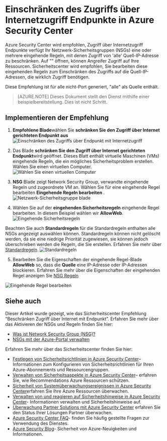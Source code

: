 <properties
   pageTitle="Einschränken des Zugriffs über Internetzugriff Endpunkte in Azure Security Center | Microsoft Azure"
   description="Dieses Dokument veranschaulicht die Empfehlung Azure Security Center **schränken Sie den Zugriff über Internet gerichteten Endpunkt**implementiert."
   services="security-center"
   documentationCenter="na"
   authors="TerryLanfear"
   manager="MBaldwin"
   editor=""/>

<tags
   ms.service="security-center"
   ms.devlang="na"
   ms.topic="article"
   ms.tgt_pltfrm="na"
   ms.workload="na"
   ms.date="10/26/2016"
   ms.author="terrylan"/>

# <a name="restrict-access-through-internet-facing-endpoints-in-azure-security-center"></a>Einschränken des Zugriffs über Internetzugriff Endpunkte in Azure Security Center

Azure Security Center wird empfohlen, Zugriff über Internetzugriff Endpunkte verfügt Ihr Netzwerk-Sicherheitsgruppen (NSGs) eine oder mehrere eingehende Regeln, mit denen Zugriff von 'alle' Quell-IP-Adresse zu beschränken. Auf "" öffnen, können Angreifer Zugriff auf Ihre Ressourcen. Sicherheitscenter wird empfohlen, Sie bearbeiten diese eingehenden Regeln zum Einschränken des Zugriffs auf die Quell-IP-Adressen, die wirklich Zugriff benötigen.

Diese Empfehlung ist für alle nicht-Port generiert, "alle" als Quelle enthält.

> [AZURE.NOTE] Dieses Dokument stellt den Dienst mithilfe einer beispielbereitstellung. Dies ist nicht Schritt.

## <a name="implement-the-recommendation"></a>Implementieren der Empfehlung

1. **Empfohlene Blade**wählen Sie **schränken Sie den Zugriff über Internet gerichteten Endpunkt aus**
![Einschränken des Zugriffs über Endpunkt mit Internetzugriff][1]

2. Das Blade **schränken Sie den Zugriff über Internet gerichteten Endpunkt**wird geöffnet. Dieses Blatt enthält virtuelle Maschinen (VMs) eingehende Regeln, die ein mögliches Sicherheitsproblem erstellen. Wählen Sie einen virtuellen Computer.
![Wählen Sie einen virtuellen Computer][2]

3. **NSG** Blade zeigt Network Security Group, verwandte eingehende Regeln und zugeordnete VM an. Wählen Sie für eine eingehende Regel bearbeiten **Eingehende Regeln bearbeiten** .
![Netzwerk-Sicherheitsgruppe blade][3]

4. Wählen Sie auf der **eingehenden Sicherheitsregeln** eingehende Regel bearbeiten. In diesem Beispiel wählen wir **AllowWeb**.
![Eingehende Sicherheitsregeln][4]

  Beachten Sie auch **Standardregeln** für die Standardregeln enthalten alle NSGs angezeigt auswählen können. Standardregeln können nicht gelöscht werden, da sie eine niedrige Priorität zugewiesen, sie können jedoch überschrieben werden die Regeln, die Sie erstellen. Erfahren Sie mehr über [Standardregeln](../virtual-network/virtual-networks-nsg.md#default-rules).
![Standardregeln][5]

5. Bearbeiten Sie die Eigenschaften der eingehende Regel-Blade **AllowWeb** so, dass die **Quelle** eine IP-Adresse oder IP-Adressen blockieren. Erfahren Sie mehr über die Eigenschaften der eingehenden Regel anzeigen Sie [NSG Regeln](../virtual-network/virtual-networks-nsg.md#nsg-rules)

  ![Eingehende Regel bearbeiten][6]

## <a name="see-also"></a>Siehe auch

Dieser Artikel wurde gezeigt, wie das Sicherheitscenter Empfehlung "Beschränken Zugriff über Internet mit Endpunkt". Erfahren Sie mehr über das Aktivieren der NSGs und Regeln finden Sie hier:

- [Was ist Network Security Group (NSG)?](../virtual-network/virtual-networks-nsg.md)
- [NSGs mit der Azure-Portal verwalten](../virtual-network/virtual-networks-create-nsg-arm-pportal.md)

Erfahren Sie mehr über das Sicherheitscenter finden Sie hier:

- [Festlegen von Sicherheitsrichtlinien in Azure Security Center](security-center-policies.md)– Informationen zum Konfigurieren von Sicherheitsrichtlinien für Ihren Azure-Abonnements und Ressourcengruppen.
- [Verwalten von Sicherheitsaspekte in Azure Security Center](security-center-recommendations.md)– erfahren Sie, wie Recommendations Azure Ressourcen schützen.
- [Sicherheit von Systemüberwachungsereignissen in Azure Security Center](security-center-monitoring.md)erfahren Sie Ihre Azure Ressourcen überwachen.
- [Verwalten von und reagieren auf Sicherheitshinweise in Azure Security Center](security-center-managing-and-responding-alerts.md)- Informationen verwalten und Sicherheitshinweise auf.
- [Überwachung Partner Solutions mit Azure Security Center](security-center-partner-solutions.md) erfahren Sie den Status Ihrer Lösungen Partner überwachen.
- [Azure Security Center FAQ](security-center-faq.md)- finden Sie häufig gestellte Fragen zur Verwendung des Dienstes.
- [Azure Security Blog](http://blogs.msdn.com/b/azuresecurity/)- Sicherheit von Azure-Neuigkeiten und Informationen.

<!--Image references-->
[1]: ./media/security-center-restrict-access-thru-internet-facing-endpoint/restrict-access-thru-internet-facing-endpoint.png
[2]: ./media/security-center-restrict-access-thru-internet-facing-endpoint/select-a-vm.png
[3]: ./media/security-center-restrict-access-thru-internet-facing-endpoint/network-security-group-blade.png
[4]: ./media/security-center-restrict-access-thru-internet-facing-endpoint/inbound-security-rules.png
[5]: ./media/security-center-restrict-access-thru-internet-facing-endpoint/default-rules.png
[6]: ./media/security-center-restrict-access-thru-internet-facing-endpoint/edit-inbound-rule.png
